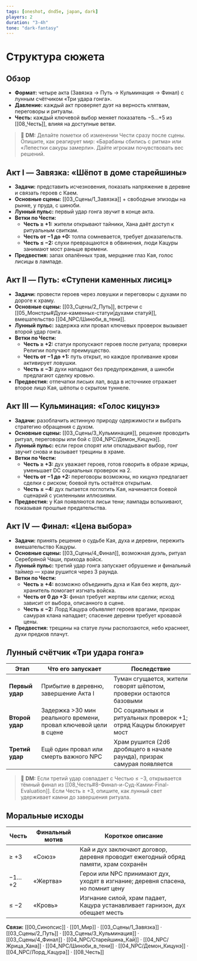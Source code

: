 ```yaml
---
tags: [oneshot, dnd5e, japan, dark]
players: 2
duration: "3-4h"
tone: "dark-fantasy"
---
```


# Структура сюжета

## Обзор
- **Формат:** четыре акта (Завязка → Путь → Кульминация → Финал) с лунным счётчиком «Три удара гонга».
- **Давление:** каждый акт проверяет дуэт на верность клятвам, переговоры и ритуалы.
- **Честь:** каждый ключевой выбор меняет показатель −5…+5 из [[08_Честь]], влияя на доступные ветви.

> 💬 **DM:** Делайте пометки об изменении Чести сразу после сцены. Опишите, как реагирует мир: «Барабаны сбились с ритма» или «Лепестки сакуры замерли». Дайте игрокам почувствовать вес решений.

## Акт I — Завязка: «Шёпот в доме старейшины»
- **Задачи:** представить исчезновения, показать напряжение в деревне и связать героев с Каем.
- **Основные сцены:** [[03_Сцены/1_Завязка]] + свободные эпизоды на рынке, у пруда, с шиноби.
- **Лунный пульс:** первый удар гонга звучит в конце акта.
- **Ветки по Чести:**
  - **Честь ≥ +1:** жители открывают тайники, Хана даёт доступ к ритуальным свиткам.
  - **Честь от −1 до +0:** толпа сомневается, требует доказательств.
  - **Честь ≤ −2:** слухи превращаются в обвинения, люди Кацуры занимают мост раньше времени.
- **Предвестия:** запах опалённых трав, мерцание глаз Кая, голос лисицы в лампаде.

## Акт II — Путь: «Ступени каменных лисиц»
- **Задачи:** провести героев через ловушки и переговоры с духами по дороге к храму.
- **Основные сцены:** [[03_Сцены/2_Путь]], встречи с [[05_Монстры#Духи-каменных-статуи|духами статуй]], вмешательство [[04_NPC/Шиноби_в_тени]].
- **Лунный пульс:** задержка или провал ключевых проверок вызывает второй удар гонга.
- **Ветки по Чести:**
  - **Честь ≥ +2:** статуи пропускают героев после ритуала; проверки Религии получают преимущество.
  - **Честь от −1 до +1:** путь открыт, но каждое проливание крови активирует ловушки.
  - **Честь ≤ −3:** духи нападают без предупреждения, а шиноби предлагают сделку кровью.
- **Предвестия:** отпечатки лисьих лап, вода в источнике отражает второе лицо Кая, шёпоты о скрытом туннеле.

## Акт III — Кульминация: «Голос кицунэ»
- **Задачи:** разоблачить истинную природу одержимости и выбрать стратегию обращения с духом.
- **Основные сцены:** [[03_Сцены/3_Кульминация]], решение проводить ритуал, переговоры или бой с [[04_NPC/Демон_Кицунэ]].
- **Лунный пульс:** если герои спорят или откладывают выбор, гонг звучит снова и вызывает трещины в храме.
- **Ветки по Чести:**
  - **Честь ≥ +3:** дух уважает героев, готов говорить в образе жрицы, уменьшает DC социальных проверок на 2.
  - **Честь от −1 до +2:** переговоры возможны, но кицунэ предлагает сделки с риском; боевой путь остаётся открытым.
  - **Честь ≤ −4:** дух пытается поглотить Кая, начинается боевой сценарий с усиленными иллюзиями.
- **Предвестия:** у Кая появляются лисьи тени; лампады вспыхивают, показывая прошлые предательства.

## Акт IV — Финал: «Цена выбора»
- **Задачи:** принять решение о судьбе Кая, духа и деревни, пережить вмешательство Кацуры.
- **Основные сцены:** [[03_Сцены/4_Финал]], возможная дуэль, ритуал Серебряной Чаши, прихода войск.
- **Лунный пульс:** третий удар гонга запускает обрушение и финальный таймер — храм рушится через 3 раунда.
- **Ветки по Чести:**
  - **Честь ≥ +4:** возможно объединить духа и Кая без жертв, дух-хранитель помогает изгнать войска.
  - **Честь от 0 до +3:** финал требует жертвы или сделки; исход зависит от выбора, описанного в сцене.
  - **Честь ≤ −2:** Лорд Кацура объявляет героев врагами, призрак самурая клана нападает; спасение деревни требует кровавой цены.
- **Предвестия:** трещины на статуе луны расползаются, небо краснеет, духи предков плачут.

## Лунный счётчик «Три удара гонга»
| Этап | Что его запускает | Последствие |
| --- | --- | --- |
| **Первый удар** | Прибытие в деревню, завершение Акта I | Туман сгущается, жители говорят шёпотом, проверки остаются базовыми |
| **Второй удар** | Задержка >30 мин реального времени, провал ключевой цели в сцене | DC социальных и ритуальных проверок +1; отряд Кацуры блокирует мост |
| **Третий удар** | Ещё один провал или смерть важного NPC | Храм рушится (2d6 дробящего в начале раунда), призрак самурая появляется |

> 💬 **DM:** Если третий удар совпадает с Честью ≤ −3, открывается тёмный финал из [[08_Честь#8-Финал-и-Суд-Камии-Final-Evaluation]]. Если Честь ≥ +3, опишите, как лунный свет удерживает камни до завершения ритуала.

## Моральные исходы
| Честь | Финальный мотив | Короткое описание |
| --- | --- | --- |
| ≥ +3 | «Союз» | Кай и дух заключают договор, деревня проводит ежегодный обряд памяти, храм сохранён |
| −1…+2 | «Жертва» | Герои или NPC принимают дух, уходят в изгнание; деревня спасена, но помнит цену |
| ≤ −2 | «Кровь» | Изгнание силой, храм падает, Кацура устанавливает гарнизон, дух обещает месть |

**Связи:** [[00_Синопсис]] · [[01_Мир]] · [[03_Сцены/1_Завязка]] · [[03_Сцены/2_Путь]] · [[03_Сцены/3_Кульминация]] · [[03_Сцены/4_Финал]] · [[04_NPC/Старейшина_Кай]] · [[04_NPC/Жрица_Хана]] · [[04_NPC/Шиноби_в_тени]] · [[04_NPC/Демон_Кицунэ]] · [[04_NPC/Лорд_Кацура]] · [[08_Честь]]
